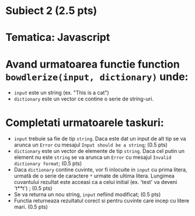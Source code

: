 # Subiect 2 (2.5 pts)

# Tematica: Javascript

# Avand urmatoarea functie function `bowdlerize(input, dictionary)` unde:

- `input` este un string (ex. "This is a cat")
- `dictionary` este un vector ce contine o serie de string-uri.

# Completati urmatoarele taskuri:

- `input` trebuie sa fie de tip `string`. Daca este dat un input de alt tip se va arunca un `Error` cu mesajul `Input should be a string`; (0.5 pts)
- `dictionary` este un vector de elemente de tip `string`. Daca cel putin un element nu este `string` se va arunca un `Error` cu mesajul `Invalid dictionary format`; (0.5 pts)
- Daca `dictionary` contine cuvinte, vor fi inlocuite in `input` cu prima litera, urmată de o serie de caractere `*` urmate de ultima litera. Lungimea cuvantului rezultat este acceasi ca a celui initial (ex. 'test' va deveni 't\*\*t') ; (0.5 pts)
- Se va returna un nou string, `input` nefiind modificat; (0.5 pts)
- Functia returneaza rezultatul corect si pentru cuvinte care incep cu litere mari. (0.5 pts)
